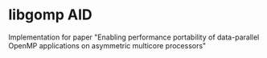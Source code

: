 # libgomp AID

Implementation for paper "Enabling performance portability of data-parallel OpenMP applications on asymmetric multicore processors"